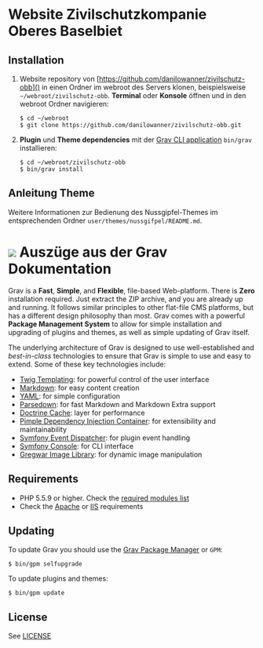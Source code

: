 # Website Zivilschutzkompanie Oberes Baselbiet

## Installation

1. Website repository von [https://github.com/danilowanner/zivilschutz-obb]() in einen Ordner im webroot des Servers klonen, beispielsweise `~/webroot/zivilschutz-obb`. **Terminal** oder **Konsole** öffnen und in den webroot Ordner navigieren:
   ```
   $ cd ~/webroot
   $ git clone https://github.com/danilowanner/zivilschutz-obb.git
   ```

2. **Plugin** und **Theme dependencies** mit der [Grav CLI application](https://learn.getgrav.org/advanced/grav-cli)  `bin/grav` installieren:
   ```
   $ cd ~/webroot/zivilschutz-obb
   $ bin/grav install
   ```

## Anleitung Theme

Weitere Informationen zur Bedienung des Nussgipfel-Themes im entsprechenden Ordner `user/themes/nussgifpel/README.md`.

# ![](https://avatars1.githubusercontent.com/u/8237355?v=2&s=50) Auszüge aus der Grav Dokumentation

Grav is a **Fast**, **Simple**, and **Flexible**, file-based Web-platform.  There is **Zero** installation required.  Just extract the ZIP archive, and you are already up and running.  It follows similar principles to other flat-file CMS platforms, but has a different design philosophy than most. Grav comes with a powerful **Package Management System** to allow for simple installation and upgrading of plugins and themes, as well as simple updating of Grav itself.

The underlying architecture of Grav is designed to use well-established and _best-in-class_ technologies to ensure that Grav is simple to use and easy to extend. Some of these key technologies include:

* [Twig Templating](http://twig.sensiolabs.org/): for powerful control of the user interface
* [Markdown](http://en.wikipedia.org/wiki/Markdown): for easy content creation
* [YAML](http://yaml.org): for simple configuration
* [Parsedown](http://parsedown.org/): for fast Markdown and Markdown Extra support
* [Doctrine Cache](http://doctrine-orm.readthedocs.io/projects/doctrine-orm/en/latest/reference/caching.html): layer for performance
* [Pimple Dependency Injection Container](http://pimple.sensiolabs.org/): for extensibility and maintainability
* [Symfony Event Dispatcher](http://symfony.com/doc/current/components/event_dispatcher/introduction.html): for plugin event handling
* [Symfony Console](http://symfony.com/doc/current/components/console/introduction.html): for CLI interface
* [Gregwar Image Library](https://github.com/Gregwar/Image): for dynamic image manipulation

## Requirements

- PHP 5.5.9 or higher. Check the [required modules list](https://learn.getgrav.org/basics/requirements#php-requirements)
- Check the [Apache](https://learn.getgrav.org/basics/requirements#apache-requirements) or [IIS](https://learn.getgrav.org/basics/requirements#iis-requirements) requirements

## Updating

To update Grav you should use the [Grav Package Manager](https://learn.getgrav.org/advanced/grav-gpm) or `GPM`:

```
$ bin/gpm selfupgrade
```

To update plugins and themes:

```
$ bin/gpm update
```

## License

See [LICENSE](LICENSE.txt)


[gitflow-model]: http://nvie.com/posts/a-successful-git-branching-model/
[gitflow-extensions]: https://github.com/nvie/gitflow
